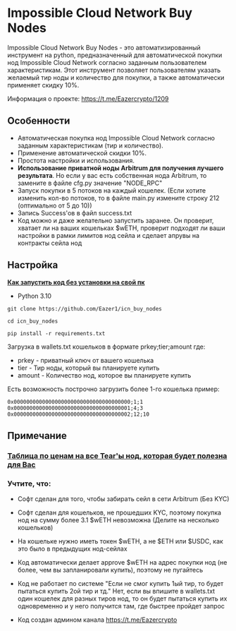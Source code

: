 # Impossible Cloud Network Buy Nodes

Impossible Cloud Network Buy Nodes - это автоматизированный инструмент на python, предназначенный для автоматической покупки нод Impossible Cloud Network согласно заданным пользователем характеристикам. Этот инструмент позволяет пользователям указать желаемый тир ноды и количество для покупки, а также автоматически применяет скидку 10%.

Информация о проекте: https://t.me/Eazercrypto/1209


## Особенности
- Автоматическая покупка нод Impossible Cloud Network согласно заданным характеристикам (тир и количество).
- Применение автоматической скидки 10%.
- Простота настройки и использования.
- **Использование приватной ноды Arbitrum для получения лучшего результата**. Но если у вас есть собственная нода Arbitrum, то замените в файле cfg.py значение "NODE_RPC"
- Запуск покупки в 5 потоков на каждый кошелек. (Если хотите изменить кол-во потоков, то в файле main.py измените строку 212 (оптимально от 5 до 10)) 
- Запись Success'ов в файл success.txt
- Код можно и даже желательно запустить заранее. Он проверит, хватает ли на ваших кошельках $wETH, проверит подходят ли ваши настройки в рамки лимитов нод сейла и сделает апрувы на контракты сейла нод

## Настройка
[**Как запустить код без установки на свой пк**](https://teletype.in/@eazer/how_to_start_code_in_chrome)

- Python 3.10

```
git clone https://github.com/Eazer1/icn_buy_nodes
```
```
cd icn_buy_nodes
```
```
pip install -r requirements.txt
```

Загрузка в wallets.txt кошельков в формате prkey;tier;amount где:
- prkey - приватный ключ от вашего кошелька
- tier - Тир ноды, который вы планируете купить
- amount -  Количество нод, которое вы планируете купить

Есть возможность построчно загрузить более 1-го кошелька
пример:
```
0x0000000000000000000000000000000000000;1;1
0x0000000000000000000000000000000000001;4;3
0x0000000000000000000000000000000000002;12;10
```

## Примечание

### [Таблица по ценам на все Tear'ы нод, которая будет полезна для Вас](https://docs.google.com/spreadsheets/d/1he4gfLYxFaVP3dpY4icXdJAq_iQ6Ro2tSx3jUtGTseA/edit?usp=sharing)

### Учтите, что:

- Софт сделан для того, чтобы забирать сейл в сети Arbitrum (Без KYC)
- Софт сделан для кошельков, не прошедших KYC, поэтому покупка нод на сумму более 3.1 $wETH невозможна (Делите на несколько кошельков)
- На кошельке нужно иметь токен $wETH, а не $ETH или $USDC, как это было в предыдущих нод-сейлах
- Код автоматически делает approve $wETH на адрес покупки нод (не более, чем вы запланировали купить), поэтому не пугайтесь
- Код не работает по системе "Если не смог купить 1ый тир, то будет пытаться купить 2ой тир и тд." Нет, если вы впишите в wallets.txt один кошелек для разных тиров нод, то он будет пытаться купить их одновременно и у него получится там, где быстрее пройдет запрос

- Код создан админом канала https://t.me/Eazercrypto
